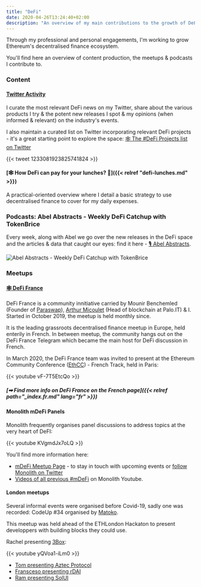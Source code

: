 ```yaml
---
title: "DeFi"
date: 2020-04-26T13:24:40+02:00
description: "An overview of my main contributions to the growth of DeFi"
---
```


Through my professional and personal engagements, I'm working to grow Ethereum's decentralised finance ecosystem. 

You'll find here an overview of content production, the meetups & podcasts I contribute to.

### Content

#### [Twitter Activity](https://twitter.com/TokenBrice)

I curate the most relevant DeFi news on my Twitter, share about the various products I try & the potent new releases I spot & my opinions (when informed & relevant) on the industry's events.

I also maintain a curated list on Twitter incorporating relevant DeFi projects - it's a great starting point to explore the space: [🕸 The #DeFi Projects list on Twitter](https://twitter.com/TokenBrice/status/1233081923825741824?s=20)

{{< tweet 1233081923825741824 >}}

#### [🕸 How DeFi can pay for your lunches? 💸]({{< relref "defi-lunches.md" >}})

A practical-oriented overview where I detail a basic strategy to use decentralised finance to cover for my daily expenses.

### Podcasts: Abel Abstracts - Weekly DeFi Catchup with TokenBrice

Every week, along with Abel we go over the new releases in the DeFi space and the articles & data that caught our eyes: find it here - [🎙 Abel Abstracts](https://anchor.fm/abelsabstracts).

![Abel Abstracts - Weekly DeFi Catchup with TokenBrice](/img/others/abel-abstracts.jpeg)

### Meetups

#### [🕸 DeFi France](https://www.meetup.com/DeFi-France/)

DeFi France is a community innitiative carried by Mounir Benchemled (Founder of [Paraswap](https://paraswap.io)), [Arthur Micoulet](https://twitter.com/arthurmicoulet) (Head of blockchain at Palo.IT) & I. Started in October 2019, the meetup is held monthly since.

It is the leading grassroots decentralised finance meetup in Europe, held enterily in French. In between meetup, the community hangs out on the DeFi France Telegram which became the main host for DeFi discussion in French.

In March 2020, the DeFi France team was invited to present at the Ethereum Community Conference ([EthCC](https://ethcc.io/)) - French Track, held in Paris:

{{< youtube vF-7T5EtcQo >}}

##### [➡ Find more info on DeFi France on the French page]({{< relref path="_index.fr.md" lang="fr" >}})

#### Monolith mDeFi Panels

Monolith frequently organises panel discussions to address topics at the very heart of DeFI:

{{< youtube KVgmdJx7oLQ >}}

You'll find more information here:
- [mDeFi Meetup Page](https://www.meetup.com/monolith/) - to stay in touch with upcoming events or [follow Monolith on Twitter](https://twitter.com/monolith_web3/)
- [Videos of all previous #mDeFi](https://www.youtube.com/playlist?list=PLimDUDoPGQcmP7E4KKBi8BzMt7gk9izJU) on Monolith Youtube.

#### London meetups

Several informal events were organised before Covid-19, sadly one was recorded: CodeUp #34 organised by [Matoko](https://twitter.com/makoto_inoue). 

This meetup was held ahead of the ETHLondon Hackaton to present developpers with building blocks they could use.

Rachel presenting [3Box](https://3box.io/):

{{< youtube yQVoa1-iLm0 >}}

- [Tom presenting Aztec Protocol](https://www.youtube.com/watch?v=NtdgdGkyFCc&t=409s)
- [Fransceso presenting rDAI](https://www.youtube.com/watch?v=fhXo7hmrW2s)
- [Ram presenting SolUI](https://www.youtube.com/watch?v=MWI9MpBUOAg&t=4s)